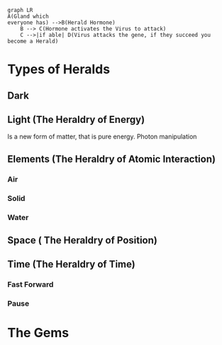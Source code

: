 ``` mermaid
graph LR
A(Gland which
everyone has) -->B(Herald Hormone)
    B --> C(Hormone activates the Virus to attack)
    C -->|if able| D(Virus attacks the gene, if they succeed you become a Herald)
```

# Types of Heralds

## Dark

## Light  (The Heraldry of Energy)

Is a new form of matter, that is pure energy. Photon manipulation

## Elements (The Heraldry of Atomic Interaction)

### Air

### Solid

### Water

## Space ( The Heraldry of  Position)

## Time (The Heraldry of  Time)

### Fast Forward

### Pause

# The Gems







